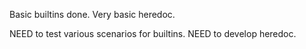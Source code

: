 Basic builtins done.
Very basic heredoc.

NEED to test various scenarios for builtins.
NEED to develop heredoc.
